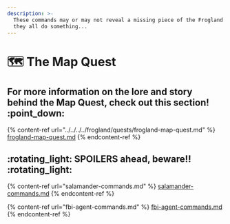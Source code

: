 ```yaml
---
description: >-
  These commands may or may not reveal a missing piece of the Frogland map, but
  they all do something...
---
```


# 🗺 The Map Quest

## For more information on the lore and story behind the Map Quest, check out this section! :point\_down:

{% content-ref url="../../../../frogland/quests/frogland-map-quest.md" %}
[frogland-map-quest.md](../../../../frogland/quests/frogland-map-quest.md)
{% endcontent-ref %}

## :rotating\_light: SPOILERS ahead, beware!! :rotating\_light:

{% content-ref url="salamander-commands.md" %}
[salamander-commands.md](salamander-commands.md)
{% endcontent-ref %}

{% content-ref url="fbi-agent-commands.md" %}
[fbi-agent-commands.md](fbi-agent-commands.md)
{% endcontent-ref %}
